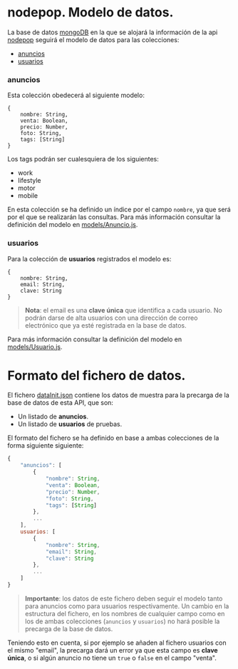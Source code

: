 # nodepop. Modelo de datos.
La base de datos [mongoDB](https://www.mongodb.com/) en la que se alojará la información de la api [nodepop](README.md) seguirá el modelo de datos para las colecciones:

* [anuncios](#modeloAnuncios)
* [usuarios](#modeloUsuarios)

### <a id="modeloAnuncios"></a>anuncios
Esta colección obedecerá al siguiente modelo:

```
{
    nombre: String,
    venta: Boolean,
    precio: Number,
    foto: String,
    tags: [String]
}
```
Los tags podrán ser cualesquiera de los siguientes:

* work
* lifestyle
* motor
* mobile

En esta colección se ha definido un índice por el campo `nombre`, ya que será por el que se realizarán las consultas. Para más información consultar la definición del modelo en [models/Anuncio.js](./models/Anuncio.js).

### <a id="modeloUsuarios"></a>usuarios
Para la colección de **usuarios** registrados el modelo es:

```
{
    nombre: String,
    email: String,
    clave: String
}
```

> **Nota**: el email es una **clave única** que identifica a cada usuario. No podrán darse de alta usuarios con una dirección de correo electrónico que ya esté registrada en la base de datos.

Para más información consultar la definición del modelo en [models/Usuario.js](./models/Usuario.js).


# Formato del fichero de datos.

El fichero [dataInit.json](./dataInit.json) contiene los datos de muestra para la precarga de la base de datos de esta API, que son:

* Un listado de **anuncios**.
* Un listado de **usuarios** de pruebas.

El formato del fichero se ha definido en base a ambas colecciones de la forma siguiente siguiente:

```javascript
{
    "anuncios": [
        {
            "nombre": String,
            "venta": Boolean,
            "precio": Number,
            "foto": String,
            "tags": [String]
        },
        ...
    ],
    usuarios: [
        {
            "nombre": String,
            "email": String,
            "clave": String
        },
        ...
    ]
}
```

> **Importante**: los datos de este fichero deben seguir el modelo tanto para anuncios como para usuarios respectivamente. Un cambio en la estructura del fichero, en los nombres de cualquier campo como en los de ambas colecciones (`anuncios` y `usuarios`) no hará posible la precarga de la base de datos.

Teniendo esto en cuenta, si por ejemplo se añaden al fichero usuarios con el mismo "email", la precarga dará un error ya que esta campo es **clave única**, o si algún anuncio no tiene un `true` o `false` en el campo "venta".